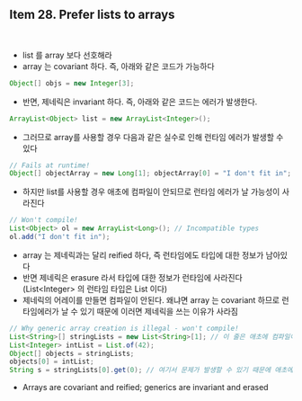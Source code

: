 ## Item 28. Prefer lists to arrays
<br/>

* list 를 array 보다 선호해라
* array 는 covariant 하다. 즉, 아래와 같은 코드가 가능하다

```java
Object[] objs = new Integer[3];
```

* 반면, 제네릭은 invariant 하다. 즉, 아래와 같은 코드는 에러가 발생한다.

```java
ArrayList<Object> list = new ArrayList<Integer>();
```

* 그러므로 array를 사용할 경우 다음과 같은 실수로 인해 런타임 에러가 발생할 수 있다

```java
// Fails at runtime!
Object[] objectArray = new Long[1]; objectArray[0] = "I don't fit in"; // Throws ArrayStoreException 
```

* 하지만 list를 사용할 경우 애초에 컴파일이 안되므로 런타임 에러가 날 가능성이 사라진다

```java
// Won't compile!
List<Object> ol = new ArrayList<Long>(); // Incompatible types 
ol.add("I don't fit in"); 
```

* array 는 제네릭과는 달리 reified 하다, 즉 런타임에도 타입에 대한 정보가 남아있다
* 반면 제네릭은 erasure 라서 타입에 대한 정보가 런타임에 사라진다(List&lt;Integer&gt; 의 런타임 타입은 List 이다)
* 제네릭의 어레이를 만들면 컴파일이 안된다. 왜냐면 array 는 covariant 하므로 런타임에러가 날 수 있기 때문에 이러면 제네릭을 쓰는 이유가 사라짐
  
```java
// Why generic array creation is illegal - won't compile! 
List<String>[] stringLists = new List<String>[1]; // 이 줄은 애초에 컴파일이 안되지만, 만약 된다고 가정한다면 마지막 줄과같은 문제가 발생한다
List<Integer> intList = List.of(42);
Object[] objects = stringLists;
objects[0] = intList; 
String s = stringLists[0].get(0); // 여기서 문제가 발생할 수 있기 때문에 애초에 컴파일이 되지 않도록 만들어졌다.
```

* Arrays are covariant and reified; generics are invariant and erased 
